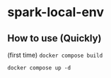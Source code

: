 # spark-local-env

## How to use (Quickly)
(first time) `docker compose build`

`docker compose up -d`
